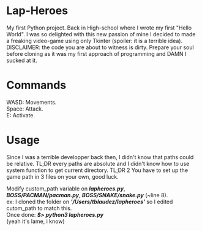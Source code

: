 # Lap-Heroes
My first Python project. Back in High-school where I wrote my first "Hello World". I was so delighted with this new passion of mine I decided to made a freaking video-game using only Tkinter (spoiler: it is a terrible idea).  
DISCLAIMER: the code you are about to witness is dirty. Prepare your soul before cloning as it was my first approach of programming and DAMN I sucked at it.

# Commands
WASD: Movements.  
Space: Attack.  
E: Activate.  

# Usage
Since I was a terrible developper back then, I didn't know that paths could be relative. TL;DR every paths are absolute and I didn't know how to use system function to get current directory.
TL;DR 2 You have to set up the game path in 3 files on your own, good luck.

Modify custom_path variable on ***lapheroes.py***, ***BOSS/PACMAN/pacman.py***, ***BOSS/SNAKE/snake.py*** (~line 8).  
ex: I cloned the folder on ***'/Users/tblaudez/lapheroes'*** so I edited cutom_path to match this.  
Once done: ***$> python3 lapheroes.py***  
(yeah it's lame, i know)

